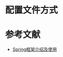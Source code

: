 # 配置文件方式



# 参考文献

- [Spring框架介绍及使用](https://blog.csdn.net/qq_22583741/article/details/79589910#22%E7%9B%AE%E6%A0%87%E7%B1%BB)